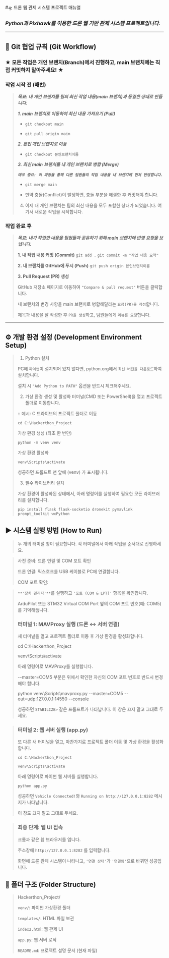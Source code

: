 #🛸 드론 웹 관제 시스템 프로젝트 매뉴얼

### ***Python과 Pixhawk를 이용한 드론 웹 기반 관제 시스템 프로젝트입니다.***

---
## 🌳 Git 협업 규칙 (Git Workflow)
### **★ 모든 작업은 개인 브랜치(Branch)에서 진행하고, main 브랜치에는 직접 커밋하지 말아주세요! ★**

### 작업 시작 전 (매번)
>***목표: 내 개인 브랜치를 팀의 최신 작업 내용(main 브랜치)과 동일한 상태로 만듭니다.***
>
>***1. main 브랜치로 이동하여 최신 내용 가져오기 (Pull)***
>
>+ `git checkout main`
>
>+ `git pull origin main`
>
>***2. 본인 개인 브랜치로 이동***
>
>+ `git checkout 본인브랜치이름`
>
>***3. 최신 main 브랜치를 내 개인 브랜치로 병합 (Merge)***
>
>
>***`매우 중요: 이 과정을 통해 다른 팀원들의 작업 내용을 내 브랜치에 먼저 반영합니다.`***
>   + `git merge main`
>
>   + 만약 충돌(Conflict)이 발생하면, 충돌 부분을 해결한 후 커밋해야 합니다.
>
>4. 이제 내 개인 브랜치는 팀의 최신 내용을 모두 포함한 상태가 되었습니다. 여기서 새로운 작업을 시작합니다.

### 작업 완료 후
>***목표: 내가 작업한 내용을 팀원들과 공유하기 위해 main 브랜치에 반영 요청을 보냅니다.***
>
>**1. 내 작업 내용 커밋 (Commit)**
>`git add .`
>`git commit -m "작업 내용 요약"`
>
>**2. 내 브랜치를 GitHub에 푸시 (Push)**
>`git push origin 본인브랜치이름`
>
>**3. Pull Request (PR) 생성**
>
>GitHub 저장소 페이지로 이동하여 `"Compare & pull request"` 버튼을 클릭합니다.
>
>내 브랜치의 변경 사항을 main 브랜치로 병합해달라는 `요청(PR)을 작성`합니다.
>
>제목과 내용을 잘 작성한 후 `PR을 생성`하고, 팀원들에게 `리뷰를 요청`합니다.
---

## ⚙️ 개발 환경 설정 (Development Environment Setup)
>1. Python 설치
>
>   PC에 `파이썬`이 설치되어 있지 않다면, python.org에서 `최신 버전을 다운로드`하여 설치합니다.
>
>   설치 시 `"Add Python to PATH"` 옵션을 반드시 체크해주세요.
>
>2. 가상 환경 생성 및 활성화
>   터미널(CMD 또는 PowerShell)을 열고 프로젝트 폴더로 이동합니다.
>
>   :: 예시: C 드라이브의 프로젝트 폴더로 이동
>
>   `cd C:\Hackerthon_Project`
>
>   가상 환경 생성 (최초 한 번만)
>
>   `python -m venv venv`
>
>   가상 환경 활성화
>
>   `venv\Scripts\activate`
>
>   성공하면 프롬프트 맨 앞에 (venv) 가 표시됩니다.
>
>3. 필수 라이브러리 설치
>
>가상 환경이 활성화된 상태에서, 아래 명령어를 실행하여 필요한 모든 라이브러리를 설치합니다.
>
>   `pip install flask flask-socketio dronekit pymavlink prompt_toolkit wxPython`

## ▶️ 시스템 실행 방법 (How to Run)
>두 개의 터미널 창이 필요합니다. 각 터미널에서 아래 작업을 순서대로 진행하세요.

>사전 준비: 드론 연결 및 COM 포트 확인
>
>드론 연결: 픽스호크를 USB 케이블로 PC에 연결합니다.
>
>COM 포트 확인:

> `**'장치 관리자'**`를 실행하고 `'포트 (COM & LPT)'` 항목을 확인합니다.
>
>ArduPilot 또는 STM32 Virtual COM Port 옆의 COM 포트 번호(예: COM5)를 기억해둡니다.
>
>### 터미널 1: MAVProxy 실행 (드론 ↔ 서버 연결)
>새 터미널을 열고 프로젝트 폴더로 이동 후 가상 환경을 활성화합니다.
>
>cd C:\Hackerthon_Project
>
>venv\Scripts\activate
>
>아래 명령어로 MAVProxy를 실행합니다.
>
>--master=COM5 부분은 위에서 확인한 자신의 COM 포트 번호로 반드시 변경해야 합니다.
>
>python venv\Scripts\mavproxy.py --master=COM5 --out=udp:127.0.0.1:14550 --console
>
>성공하면 `STABILIZE>` 같은 프롬프트가 나타납니다. 이 창은 끄지 말고 그대로 두세요.

>### 터미널 2: 웹 서버 실행 (app.py)
>또 다른 새 터미널을 열고, 마찬가지로 프로젝트 폴더 이동 및 가상 환경을 활성화합니다.
>
>`cd C:\Hackerthon_Project`
>
>`venv\Scripts\activate`
>
>아래 명령어로 파이썬 웹 서버를 실행합니다.
>
>`python app.py`
>
>성공하면 `Vehicle Connected!`와 `Running on http://127.0.0.1:8282` 메시지가 나타납니다.
>
>이 창도 끄지 말고 그대로 두세요.

>### 최종 단계: 웹 UI 접속
>크롬과 같은 웹 브라우저를 엽니다.
>
>주소창에 `http://127.0.0.1:8282` 를 입력합니다.
>
>화면에 드론 관제 시스템이 나타나고, `'연결 상태'`가 `'연결됨'`으로 바뀌면 성공입니다.

## 📂 폴더 구조 (Folder Structure)
>Hackerthon_Project/
>
>`venv/`: 파이썬 가상환경 폴더
>
>`templates/`: HTML 파일 보관
>
>`index2.htm`l: 웹 관제 UI
>
>`app.py`: 웹 서버 로직
>
>`README.md`: 프로젝트 설명 문서 (현재 파일)